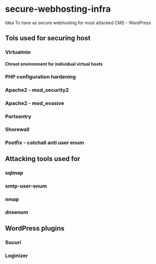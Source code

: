 # secure-webhosting-infra

Idea
To have as secure webhosting for most attacked CMS - WordPress

## Tols used for securing host

### Virtualmin

#### Chroot environment for individual virtual hosts

### PHP configuration hardening

### Apache2 - mod_security2
### Apache2 - mod_evasive
### Portsentry
### Shorewall
### Postfix - catchall anti user enum


## Attacking tools used for 

### sqlmap
### smtp-user-enum
### nmap
### dnsenum

## WordPress plugins
### Sucuri
### Loginizer
